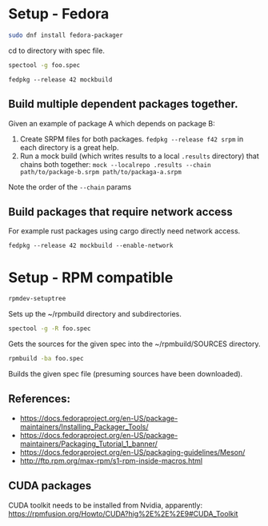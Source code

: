 
# Setup - Fedora
```sh
sudo dnf install fedora-packager
```

cd to directory with spec file.

```sh
spectool -g foo.spec
```

```
fedpkg --release 42 mockbuild
```

## Build multiple dependent packages together.
Given an example of package A which depends on package B:

1. Create SRPM files for both packages. `fedpkg --release f42 srpm` in each directory is a great help.
2. Run a mock build (which writes results to a local `.results` directory) that chains both together:
`mock --localrepo .results --chain path/to/package-b.srpm path/to/packaga-a.srpm`

Note the order of the `--chain` params

## Build packages that require network access
For example rust packages using cargo directly need network access.

```
fedpkg --release 42 mockbuild --enable-network
```

# Setup - RPM compatible

```sh
rpmdev-setuptree
```

Sets up the ~/rpmbuild directory and subdirectories.

```sh
spectool -g -R foo.spec
```
Gets the sources for the given spec into the ~/rpmbuild/SOURCES directory.

```sh
rpmbuild -ba foo.spec
```

Builds the given spec file (presuming sources have been downloaded).


## References:
* https://docs.fedoraproject.org/en-US/package-maintainers/Installing_Packager_Tools/
* https://docs.fedoraproject.org/en-US/package-maintainers/Packaging_Tutorial_1_banner/
* https://docs.fedoraproject.org/en-US/packaging-guidelines/Meson/
* http://ftp.rpm.org/max-rpm/s1-rpm-inside-macros.html

## CUDA packages
CUDA toolkit needs to be installed from Nvidia, apparently:
https://rpmfusion.org/Howto/CUDA?hig%2E%2E%2E9#CUDA_Toolkit
